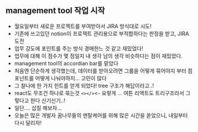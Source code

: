 ## management tool 작업 시작

- 월요일부터 새로운 프로젝트를 부여받아서 JIRA 방식대로 시도!
- 기존에 쓰고있던 notion이 프로젝트 관리용으로 부적합하다는 판정을 받고, JIRA 도전
- 업무 강도에 포인트를 주는 방식 경매한느 것 같고 재밌었다!
- 업무에 대해 이 점수가 몇 점일지 내 생각 남의 생각 비슷하다는 점이 재밌었다.
- management tool의 accordian bar를 맡았다
- 처음엔 단순하게 생각했는데, 데이터를 받아오려면 그룹을 어떻게 묶어야지 부터 컴포넌트를 어떻게 나눠야하지... 고민이 많다
- 그 찰나에 한 가지 힌트를 얻게 되었다! tree 구조가 해답이라고..!
- react도 무조건 하나로 묶는것 `<></>`<- 요렇게 ... 여튼 리액트도 트리구조라서 그렇다고 한다 신기신기..!
- 일단.... 삽질 해보자...
- 오늘은 많은 개발자 꿈나무들의 멘탈케어를 위해 많은 시간을 쏟았으니, 내일부터 다시 달리자!
